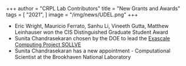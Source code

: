 +++
author = "CRPL Lab Contributors"
title = "New Grants and Awards"
tags = [
    "2021",
]
image = "/img/news/UDEL.png"
+++

- Eric Wright, Mauricio Ferrato, Sanhu Li, Vineeth Gutta, Matthew Leinhauser won the CIS Distinguished Graduate Student Award
- Sunita Chandrasekaran chosen by the DOE to lead the [Exascale Computing Project SOLLVE](https://www.exascaleproject.org/research-project/sollve/)
- Sunita Chandrasekaran has a new appointment - Computational Scientist at the Brookhaven National Laboratory
